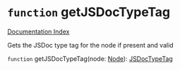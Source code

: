 # `function` getJSDocTypeTag

[Documentation Index](../README.md)

Gets the JSDoc type tag for the node if present and valid

`function` getJSDocTypeTag(node: [Node](../interface.Node/README.md)): [JSDocTypeTag](../interface.JSDocTypeTag/README.md)